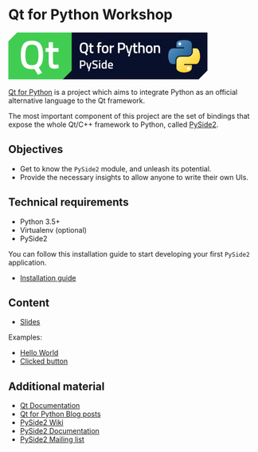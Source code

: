 # Qt for Python Workshop

![PySide2 logo](img/pysidelogo.png)

[Qt for Python](https://www.qt.io/qt-for-python) is a project which aims to
integrate Python as an official alternative language to the Qt framework.

The most important component of this project are the set of bindings that
expose the whole Qt/C++ framework to Python,
called [PySide2](https://pyside.org).

## Objectives

* Get to know the `PySide2` module, and unleash its potential.
* Provide the necessary insights to allow anyone to write their own UIs.

## Technical requirements

* Python 3.5+
* Virtualenv (optional)
* PySide2

You can follow this installation guide to start developing
your first `PySide2` application.

* [Installation guide](installation.md)

## Content

* [Slides](https://maureira.xyz/qtforpython_workshop)

Examples:
* [Hello World](01-helloworld.md)
* [Clicked button](02-clickedbutton.md)

## Additional material

* [Qt Documentation](https://doc.qt.io)
* [Qt for Python Blog posts](https://blog.qt.io/blog/category/qt-for-python/)
* [PySide2 Wiki](https://pyside.org)
* [PySide2 Documentation](https://doc.qt.io/qtforpython)
* [PySide2 Mailing list](https://lists.qt-project.org/mailman/listinfo/pyside)
